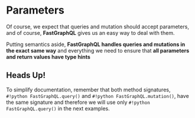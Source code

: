 # Parameters

Of course, we expect that queries and mutation should
accept parameters, and of course, **FastGraphQL** gives
us an easy way to deal with them.

Putting semantics aside, **FastGraphQL
handles queries and mutations in the exact same way**
and everything we need to ensure that **all parameters
and return values have type hints**


## Heads Up!

To simplify documentation, remember that both method signatures,
`#!python FastGraphQL.query()` and `#!python FastGraphQL.mutation()`,
have the same signature and therefore we will use only
`#!python FastGraphQL.query()` in the next examples.
